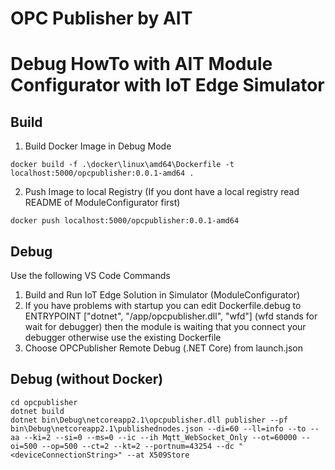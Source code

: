 # OPC Publisher by AIT
# Debug HowTo with AIT Module Configurator with IoT Edge Simulator

## Build
1. Build Docker Image in Debug Mode
```
docker build -f .\docker\linux\amd64\Dockerfile -t localhost:5000/opcpublisher:0.0.1-amd64 .
```
2. Push Image to local Registry (If you dont have a local registry read README of ModuleConfigurator first)
```
docker push localhost:5000/opcpublisher:0.0.1-amd64
```

## Debug

Use the following VS Code Commands

1. Build and Run IoT Edge Solution in Simulator (ModuleConfigurator)
2. If you have problems with startup you can edit Dockerfile.debug to ENTRYPOINT ["dotnet", "/app/opcpublisher.dll", "wfd"] (wfd stands for wait for debugger) then the module is waiting that you connect your debugger otherwise use the existing Dockerfile
2. Choose OPCPublisher Remote Debug (.NET Core) from launch.json

## Debug (without Docker)

```
cd opcpublisher
dotnet build
dotnet bin\Debug\netcoreapp2.1\opcpublisher.dll publisher --pf bin\Debug\netcoreapp2.1\publishednodes.json --di=60 --ll=info --to --aa --ki=2 --si=0 --ms=0 --ic --ih Mqtt_WebSocket_Only --ot=60000 --oi=500 --op=500 --ct=2 --kt=2 --portnum=43254 --dc "<deviceConnectionString>" --at X509Store
```
